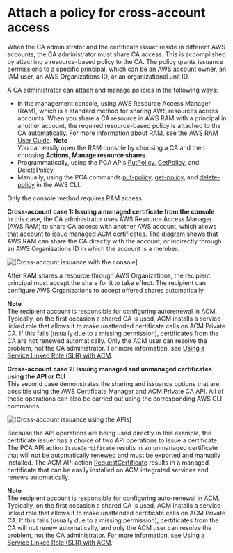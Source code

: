 # Attach a policy for cross\-account access<a name="pca-ram"></a>

When the CA administrator and the certificate issuer reside in different AWS accounts, the CA administrator must share CA access\. This is accomplished by attaching a resource\-based policy to the CA\. The policy grants issuance permissions to a specific principal, which can be an AWS account owner, an IAM user, an AWS Organizations ID, or an organizational unit ID\. 

A CA administrator can attach and manage policies in the following ways:
+ In the management console, using AWS Resource Access Manager \(RAM\), which is a standard method for sharing AWS resources across accounts\. When you share a CA resource in AWS RAM with a principal in another account, the required resource\-based policy is attached to the CA automatically\. For more information about RAM, see the [AWS RAM User Guide](https://docs.aws.amazon.com/ram/latest/userguide/)\.
**Note**  
You can easily open the RAM console by choosing a CA and then choosing **Actions**, **Manage resource shares**\.
+ Programmatically, using the PCA APIs [PutPolicy](https://docs.aws.amazon.com/acm-pca/latest/APIReference/API_PutPolicy.html), [GetPolicy](https://docs.aws.amazon.com/acm-pca/latest/APIReference/API_GetPolicy.html), and [DeletePolicy](https://docs.aws.amazon.com/acm-pca/latest/APIReference/API_DeletePolicy.html)\.
+ Manually, using the PCA commands [put\-policy](https://docs.aws.amazon.com/cli/latest/reference/acm-pca/put-policy.html), [get\-policy](https://docs.aws.amazon.com/cli/latest/reference/acm-pca/get-policy.html), and [delete\-policy](https://docs.aws.amazon.com/cli/latest/reference/acm-pca/delete-policy.html) in the AWS CLI\.

Only the console method requires RAM access\.

**Cross\-account case 1: Issuing a managed certificate from the console**  
In this case, the CA administrator uses AWS Resource Access Manager \(AWS RAM\) to share CA access with another AWS account, which allows that account to issue managed ACM certificates\. The diagram shows that AWS RAM can share the CA directly with the account, or indirectly through an AWS Organizations ID in which the account is a member\.

![\[Cross-account issuance with the console\]](http://docs.aws.amazon.com/acm-pca/latest/userguide/images/ca_access_2_accounts_console.png)

After RAM shares a resource through AWS Organizations, the recipient principal must accept the share for it to take effect\. The recipient can configure AWS Organizations to accept offered shares automatically\.

**Note**  
The recipient account is responsible for configuring autorenewal in ACM\. Typically, on the first occasion a shared CA is used, ACM installs a service\-linked role that allows it to make unattended certificate calls on ACM Private CA\. If this fails \(usually due to a missing permission\), certificates from the CA are not renewed automatically\. Only the ACM user can resolve the problem, not the CA administrator\. For more information, see [Using a Service Linked Role \(SLR\) with ACM](https://docs.aws.amazon.com/acm/latest/userguide/acm-slr.html)\.

**Cross\-account case 2: Issuing managed and unmanaged certificates using the API or CLI**  
This second case demonstrates the sharing and issuance options that are possible using the AWS Certificate Manager and ACM Private CA API\. All of these operations can also be carried out using the corresponding AWS CLI commands\.

![\[Cross-account issuance using the APIs\]](http://docs.aws.amazon.com/acm-pca/latest/userguide/images/ca_access_2_accounts_api_options.png)

Because the API operations are being used directly in this example, the certificate issuer has a choice of two API operations to issue a certificate\. The PCA API action `IssueCertificate` results in an unmanaged certificate that will not be automatically renewed and must be exported and manually installed\. The ACM API action [RequestCertificate](https://docs.aws.amazon.com/acm/latest/APIReference/API_RequestCertificate.html) results in a managed certificate that can be easily installed on ACM integrated services and renews automatically\. 

**Note**  
The recipient account is responsible for configuring auto\-renewal in ACM\. Typically, on the first occasion a shared CA is used, ACM installs a service\-linked role that allows it to make unattended certificate calls on ACM Private CA\. If this fails \(usually due to a missing permission\), certificates from the CA will not renew automatically, and only the ACM user can resolve the problem, not the CA administrator\. For more information, see [Using a Service Linked Role \(SLR\) with ACM](https://docs.aws.amazon.com/acm/latest/userguide/acm-slr.html)\.
